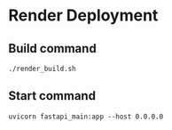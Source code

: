 # Render Deployment

## Build command
`./render_build.sh`
## Start command
`uvicorn fastapi_main:app --host 0.0.0.0`

